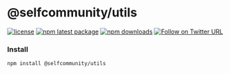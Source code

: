 @selfcommunity/utils
=============

[![license](https://img.shields.io/badge/license-MIT-blue.svg)](https://github.com/selfcommunity/community-js/blob/master/LICENSE)
[![npm latest package](https://img.shields.io/npm/v/@selfcommunity/utils/latest.svg)](https://www.npmjs.com/package/@selfcommunity/utils)
[![npm downloads](https://img.shields.io/npm/dm/@selfcommunity/utils.svg)](https://www.npmjs.com/package/@selfcommunity/utils)
[![Follow on Twitter URL](https://img.shields.io/twitter/url/https/twitter.com/community_self.svg?style=social&label=Follow%20%40SelfCommunity)](https://twitter.com/community_self)


### Install

`npm install @selfcommunity/utils`
